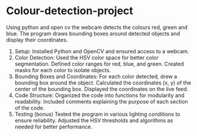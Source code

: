# Colour-detection-project
Using python and open cv the webcam detects the colours red, green and blue. The program draws bounding boxes around detected objects and display their coordinates.
1.	Setup:
 Installed Python and OpenCV and ensured access to a webcam.
2.	Color Detection:
Used the HSV color space for better color segmentation. Defined color ranges for red, blue, and green. Created masks for each color to isolate objects.
3.	Bounding Boxes and Coordinates:
 For each color detected, drew a bounding box around the object. Calculated the coordinates (x, y) of the center of the bounding box. Displayed the coordinates on the live feed.
4.	Code Structure:
Organized the code into functions for modularity and readability. Included comments explaining the purpose of each section of the code.
5.	Testing (bonus)
Tested the program in various lighting conditions to ensure reliability. Adjusted the HSV thresholds and algorithms as needed for better performance.

